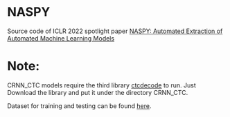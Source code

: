 # NASPY
Source code of ICLR 2022 spotlight paper [NASPY: Automated Extraction of Automated Machine Learning Models](https://openreview.net/pdf?id=KhLK0sHMgXK)

# Note:
CRNN_CTC models require the third library [ctcdecode](https://github.com/parlance/ctcdecode) to run. Just Download the library and put it under the directory CRNN_CTC.

Dataset for training and testing can be found [here](https://drive.google.com/drive/folders/1zX-vbO2elBn7C7ZCBaBe9mnglXKzn2Fm?usp=sharing).
